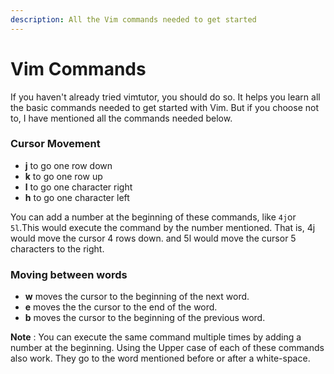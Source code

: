 ```yaml
---
description: All the Vim commands needed to get started
---
```


# Vim Commands

If you haven't already tried vimtutor, you should do so. It helps you learn all the basic commands needed to get started with Vim. But if you choose not to, I have mentioned all the commands needed below. 

### Cursor Movement

* **j** to go one row down 
* **k** to go one row up 
* **l** to go one character right
* **h** to go one character left

You can add a number at the beginning of these commands, like `4j`or `5l`.This would execute the command by the number mentioned. That is, 4j would move the cursor 4 rows down. and 5l would move the cursor 5 characters to the right.

### Moving between words

* **w** moves the cursor to the beginning of the next word.
* **e** moves the the cursor to the end of the word.
* **b** moves the cursor to the beginning of the previous word.

**Note** : You can execute the same command multiple times by adding a number at the beginning. Using the Upper case of each of these commands also work. They go to the word mentioned before or after a white-space.  



